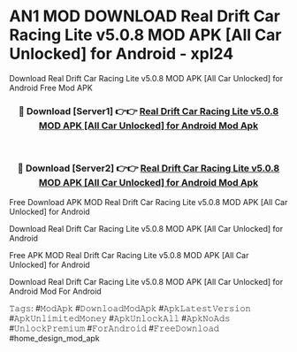 # AN1 MOD DOWNLOAD Real Drift Car Racing Lite v5.0.8 MOD APK [All Car Unlocked] for Android - xpl24
Download Real Drift Car Racing Lite v5.0.8 MOD APK [All Car Unlocked] for Android Free Mod APK

<div align="center">
<h3>🔴 Download [Server1] 👉👉 <a href="https://apk-comot.site?title=Real_Drift_Car_Racing_Lite_v5.0.8_MOD_APK_[All_Car_Unlocked]_for_Android">Real Drift Car Racing Lite v5.0.8 MOD APK [All Car Unlocked] for Android Mod Apk</a></h3><br>

<h3>🔴 Download [Server2] 👉👉 <a href="https://apk-comot.site?title=Real_Drift_Car_Racing_Lite_v5.0.8_MOD_APK_[All_Car_Unlocked]_for_Android">Real Drift Car Racing Lite v5.0.8 MOD APK [All Car Unlocked] for Android Mod Apk</a></h3>
</div>


Free Download APK MOD Real Drift Car Racing Lite v5.0.8 MOD APK [All Car Unlocked] for Android

Download Real Drift Car Racing Lite v5.0.8 MOD APK [All Car Unlocked] for Android 

Free APK MOD Real Drift Car Racing Lite v5.0.8 MOD APK [All Car Unlocked] for Android 

Download Real Drift Car Racing Lite v5.0.8 MOD APK [All Car Unlocked] for Android Mod For Android

𝚃𝚊𝚐𝚜: #𝙼𝚘𝚍𝙰𝚙𝚔 #𝙳𝚘𝚠𝚗𝚕𝚘𝚊𝚍𝙼𝚘𝚍𝙰𝚙𝚔 #𝙰𝚙𝚔𝙻𝚊𝚝𝚎𝚜𝚝𝚅𝚎𝚛𝚜𝚒𝚘𝚗 #𝙰𝚙𝚔𝚄𝚗𝚕𝚒𝚖𝚒𝚝𝚎𝚍𝙼𝚘𝚗𝚎𝚢 #𝙰𝚙𝚔𝚄𝚗𝚕𝚘𝚌𝚔𝙰𝚕𝚕 #𝙰𝚙𝚔𝙽𝚘𝙰𝚍𝚜 #𝚄𝚗𝚕𝚘𝚌𝚔𝙿𝚛𝚎𝚖𝚒𝚞𝚖 #𝙵𝚘𝚛𝙰𝚗𝚍𝚛𝚘𝚒𝚍 #𝙵𝚛𝚎𝚎𝙳𝚘𝚠𝚗𝚕𝚘𝚊𝚍 #home_design_mod_apk